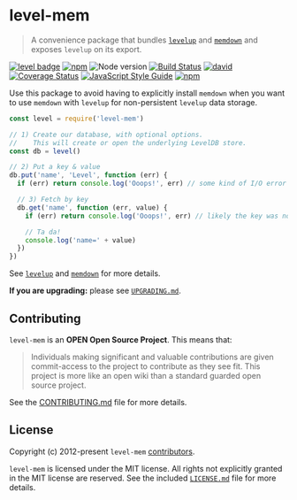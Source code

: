# level-mem

> A convenience package that bundles [`levelup`](https://github.com/level/levelup) and [`memdown`](https://github.com/level/memdown) and exposes `levelup` on its export.

[![level badge][level-badge]](https://github.com/level/awesome)
[![npm](https://img.shields.io/npm/v/level-mem.svg)](https://www.npmjs.com/package/level-mem)
![Node version](https://img.shields.io/node/v/level-mem.svg)
[![Build Status](https://secure.travis-ci.org/Level/mem.png)](http://travis-ci.org/Level/mem)
[![david](https://david-dm.org/Level/mem.svg)](https://david-dm.org/level/mem)
[![Coverage Status](https://coveralls.io/repos/github/Level/mem/badge.svg)](https://coveralls.io/github/Level/mem)
[![JavaScript Style Guide](https://img.shields.io/badge/code_style-standard-brightgreen.svg)](https://standardjs.com)
[![npm](https://img.shields.io/npm/dm/level-mem.svg)](https://www.npmjs.com/package/level-mem)

Use this package to avoid having to explicitly install `memdown` when you want to use `memdown` with `levelup` for non-persistent `levelup` data storage.

```js
const level = require('level-mem')

// 1) Create our database, with optional options.
//    This will create or open the underlying LevelDB store.
const db = level()

// 2) Put a key & value
db.put('name', 'Level', function (err) {
  if (err) return console.log('Ooops!', err) // some kind of I/O error

  // 3) Fetch by key
  db.get('name', function (err, value) {
    if (err) return console.log('Ooops!', err) // likely the key was not found

    // Ta da!
    console.log('name=' + value)
  })
})
```

See [`levelup`](https://github.com/level/levelup) and [`memdown`](https://github.com/level/memdown) for more details.

**If you are upgrading:** please see [`UPGRADING.md`](UPGRADING.md).

## Contributing

`level-mem` is an **OPEN Open Source Project**. This means that:

> Individuals making significant and valuable contributions are given commit-access to the project to contribute as they see fit. This project is more like an open wiki than a standard guarded open source project.

See the [CONTRIBUTING.md](https://github.com/Level/level/blob/master/CONTRIBUTING.md) file for more details.

## License

Copyright (c) 2012-present `level-mem` [contributors](https://github.com/level/community#contributors).

`level-mem` is licensed under the MIT license. All rights not explicitly granted in the MIT license are reserved. See the included [`LICENSE.md`](LICENSE.md) file for more details.

[level-badge]: http://leveldb.org/img/badge.svg
